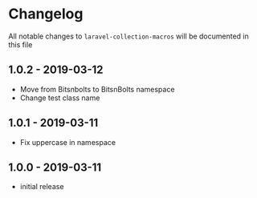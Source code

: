 # Changelog

All notable changes to `laravel-collection-macros` will be documented in this file

## 1.0.2 - 2019-03-12

 - Move from Bitsnbolts to BitsnBolts namespace
 - Change test class name

## 1.0.1 - 2019-03-11

 - Fix uppercase in namespace

## 1.0.0 - 2019-03-11

- initial release
